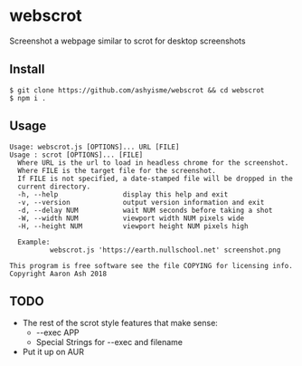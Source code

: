 # webscrot

Screenshot a webpage similar to scrot for desktop screenshots

## Install
```
$ git clone https://github.com/ashyisme/webscrot && cd webscrot
$ npm i .
```

## Usage

```
Usage: webscrot.js [OPTIONS]... URL [FILE]
Usage : scrot [OPTIONS]... [FILE]
  Where URL is the url to load in headless chrome for the screenshot.
  Where FILE is the target file for the screenshot.
  If FILE is not specified, a date-stamped file will be dropped in the
  current directory.
  -h, --help                display this help and exit
  -v, --version             output version information and exit
  -d, --delay NUM           wait NUM seconds before taking a shot
  -W, --width NUM           viewport width NUM pixels wide
  -H, --height NUM          viewport height NUM pixels high

  Example:
          webscrot.js 'https://earth.nullschool.net' screenshot.png

This program is free software see the file COPYING for licensing info.
Copyright Aaron Ash 2018
```

## TODO

* The rest of the scrot style features that make sense:
  * --exec APP
  * Special Strings for --exec and filename
* Put it up on AUR
